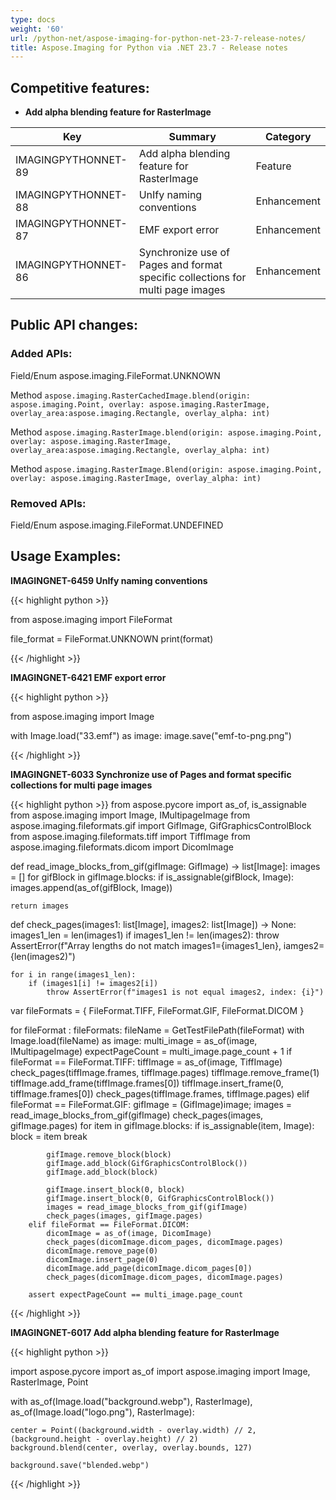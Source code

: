 ```yaml
---
type: docs
weight: '60'
url: /python-net/aspose-imaging-for-python-net-23-7-release-notes/
title: Aspose.Imaging for Python via .NET 23.7 - Release notes
---
```


## Competitive features:

- **Add alpha blending feature for RasterImage**

| **Key**         | **Summary**                                                                                                                                                              | **Category** |
|-----------------|--------------------------------------------------------------------------------------------------------------------------------------------------------------------------|--------------|
| IMAGINGPYTHONNET-89 | Add alpha blending feature for RasterImage                                                                                                                                  | Feature      |
| IMAGINGPYTHONNET-88 | UnIfy naming conventions                                                                                                                                  | Enhancement      |
| IMAGINGPYTHONNET-87 | EMF export error                                                                                                                                  | Enhancement      |
| IMAGINGPYTHONNET-86 | Synchronize use of Pages and format specific collections for multi page images                                                                                                                                  | Enhancement      |

## Public API changes:

### Added APIs:

Field/Enum    aspose.imaging.FileFormat.UNKNOWN

Method    `aspose.imaging.RasterCachedImage.blend(origin: aspose.imaging.Point, overlay: aspose.imaging.RasterImage, overlay_area:aspose.imaging.Rectangle, overlay_alpha: int)`

Method    `aspose.imaging.RasterImage.blend(origin: aspose.imaging.Point, overlay: aspose.imaging.RasterImage, overlay_area:aspose.imaging.Rectangle, overlay_alpha: int)`

Method    `aspose.imaging.RasterImage.Blend(origin: aspose.imaging.Point, overlay: aspose.imaging.RasterImage, overlay_alpha: int)`


### Removed APIs:

Field/Enum    aspose.imaging.FileFormat.UNDEFINED


## Usage Examples:

**IMAGINGNET-6459 UnIfy naming conventions**

{{< highlight python >}}

from aspose.imaging import FileFormat

file_format = FileFormat.UNKNOWN
print(format)

{{< /highlight >}}

**IMAGINGNET-6421 EMF export error**

{{< highlight python >}}

from aspose.imaging import Image

with Image.load("33.emf") as image:
	image.save("emf-to-png.png")

{{< /highlight >}}

**IMAGINGNET-6033 Synchronize use of Pages and format specific collections for multi page images**

{{< highlight python >}}
from aspose.pycore import as_of, is_assignable
from aspose.imaging import Image, IMultipageImage
from aspose.imaging.fileformats.gif import GifImage, GifGraphicsControlBlock
from aspose.imaging.fileformats.tiff import TiffImage
from aspose.imaging.fileformats.dicom import DicomImage


def read_image_blocks_from_gif(gifImage: GifImage) -> list[Image]:
    images = []
    for gifBlock in gifImage.blocks:
        if is_assignable(gifBlock, Image):
            images.append(as_of(gifBlock, Image))

    return images


def check_pages(images1: list[Image], images2: list[Image]) -> None:
	images1_len = len(images1)
    if images1_len != len(images2):
        throw AssertError(f"Array lengths do not match images1={images1_len}, iamges2={len(images2)")
		
    for i in range(images1_len):
        if (images1[i] != images2[i])
            throw AssertError(f"images1 is not equal images2, index: {i}")


var fileFormats = { FileFormat.TIFF, FileFormat.GIF, FileFormat.DICOM }

for fileFormat : fileFormats:
	fileName = GetTestFilePath(fileFormat)
	with Image.load(fileName) as image:
		multi_image = as_of(image, IMultipageImage)
		expectPageCount = multi_image.page_count + 1
		if fileFormat == FileFormat.TIFF:
			tiffImage = as_of(image, TiffImage)
			check_pages(tiffImage.frames, tiffImage.pages)
			tiffImage.remove_frame(1)
			tiffImage.add_frame(tiffImage.frames[0])
			tiffImage.insert_frame(0, tiffImage.frames[0])
			check_pages(tiffImage.frames, tiffImage.pages)
		elif fileFormat == FileFormat.GIF:
			gifImage = (GifImage)image;
			images = read_image_blocks_from_gif(gifImage)
			check_pages(images, gifImage.pages)
			for item in gifImage.blocks:
				if is_assignable(item, Image):
					block = item
					break

			gifImage.remove_block(block)
			gifImage.add_block(GifGraphicsControlBlock())
			gifImage.add_block(block)

			gifImage.insert_block(0, block)
			gifImage.insert_block(0, GifGraphicsControlBlock())
			images = read_image_blocks_from_gif(gifImage)
			check_pages(images, gifImage.pages)
		elif fileFormat == FileFormat.DICOM:
			dicomImage = as_of(image, DicomImage)
			check_pages(dicomImage.dicom_pages, dicomImage.pages)
			dicomImage.remove_page(0)
			dicomImage.insert_page(0)
			dicomImage.add_page(dicomImage.dicom_pages[0])
			check_pages(dicomImage.dicom_pages, dicomImage.pages)

		assert expectPageCount == multi_image.page_count

{{< /highlight >}}

**IMAGINGNET-6017 Add alpha blending feature for RasterImage**

{{< highlight python >}}

import aspose.pycore import as_of
import aspose.imaging import Image, RasterImage, Point

with as_of(Image.load("background.webp"), RasterImage), \
	       as_of(Image.load("logo.png"), RasterImage):

	center = Point((background.width - overlay.width) // 2, (background.height - overlay.height) // 2)
	background.blend(center, overlay, overlay.bounds, 127)

	background.save("blended.webp")

{{< /highlight >}}
